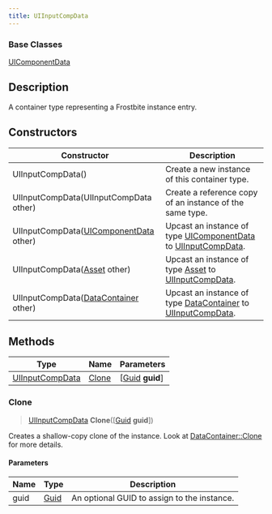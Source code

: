 ```yaml
---
title: UIInputCompData
---
```

### Base Classes

[UIComponentData](UIComponentData)

## Description

A container type representing a Frostbite instance entry.

## Constructors

| Constructor                                                                | Description                                                                                                           |
| -------------------------------------------------------------------------- | --------------------------------------------------------------------------------------------------------------------- |
| UIInputCompData()                                                          | Create a new instance of this container type.                                                                         |
| UIInputCompData(UIInputCompData other)                                     | Create a reference copy of an instance of the same type.                                                              |
| UIInputCompData([UIComponentData](UIComponentData) other)                  | Upcast an instance of type [UIComponentData](UIComponentData) to [UIInputCompData](UIInputCompData).                  |
| UIInputCompData([Asset](Asset) other)                                      | Upcast an instance of type [Asset](Asset) to [UIInputCompData](UIInputCompData).                                      |
| UIInputCompData([DataContainer](/vext/ref/shared/class/datacontainer) other) | Upcast an instance of type [DataContainer](/vext/ref/shared/class/datacontainer) to [UIInputCompData](UIInputCompData). |

## Methods

| Type                               | Name            | Parameters                                     |
| ---------------------------------- | --------------- | ---------------------------------------------- |
| [UIInputCompData](UIInputCompData) | [Clone](#clone) | \[[Guid](/vext/ref/shared/class/guid) **guid**\] |

### Clone

> [UIInputCompData](UIInputCompData) **Clone**(\[[Guid](/vext/ref/shared/class/guid) **guid**\])

Creates a shallow-copy clone of the instance. Look at [DataContainer::Clone](/vext/ref/shared/class/datacontainer#clone) for more details.

#### Parameters

| Name | Type         | Description                                 |
| ---- | ------------ | ------------------------------------------- |
| guid | [Guid](Guid) | An optional GUID to assign to the instance. |
